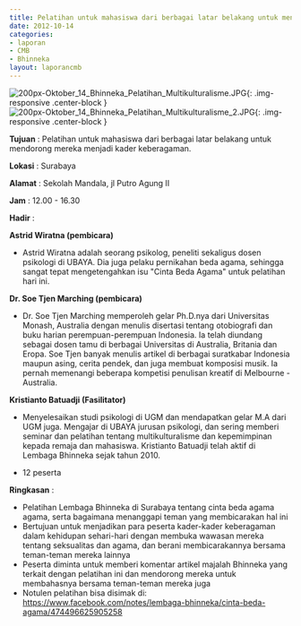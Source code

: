 ```yaml
---
title: Pelatihan untuk mahasiswa dari berbagai latar belakang untuk mendorong mereka menjadi kader keberagaman.
date: 2012-10-14
categories:
- laporan
- CMB
- Bhinneka
layout: laporancmb
---
```


![200px-Oktober_14_Bhinneka_Pelatihan_Multikulturalisme.JPG](/uploads/200px-Oktober_14_Bhinneka_Pelatihan_Multikulturalisme.JPG){: .img-responsive .center-block }	
![200px-Oktober_14_Bhinneka_Pelatihan_Multikulturalisme_2.JPG](/uploads/200px-Oktober_14_Bhinneka_Pelatihan_Multikulturalisme_2.JPG){: .img-responsive .center-block }	
	
**Tujuan** :	Pelatihan untuk mahasiswa dari berbagai latar belakang untuk mendorong mereka menjadi kader keberagaman.
	
**Lokasi** :	Surabaya
	
**Alamat** : 	Sekolah Mandala, jl Putro Agung II
	
**Jam** :	12.00 - 16.30
	
**Hadir** :	

**Astrid Wiratna (pembicara)**
*	Astrid Wiratna adalah seorang psikolog, peneliti sekaligus dosen psikologi di UBAYA. Dia juga pelaku pernikahan beda agama, sehingga sangat tepat mengetengahkan isu "Cinta Beda Agama" untuk pelatihan hari ini.

**Dr. Soe Tjen Marching (pembicara)**
*	Dr. Soe Tjen Marching memperoleh gelar Ph.D.nya dari Universitas Monash, Australia dengan menulis disertasi tentang otobiografi dan buku harian perempuan-perempuan Indonesia. Ia telah diundang sebagai dosen tamu di berbagai Universitas di Australia, Britania dan Eropa. Soe Tjen banyak menulis artikel di berbagai suratkabar Indonesia maupun asing, cerita pendek, dan juga membuat komposisi musik. Ia pernah memenangi beberapa kompetisi penulisan kreatif di Melbourne - Australia.

**Kristianto Batuadji (Fasilitator)**
*	Menyelesaikan studi psikologi di UGM dan mendapatkan gelar M.A dari UGM juga. Mengajar di UBAYA jurusan psikologi, dan sering memberi seminar dan pelatihan tentang multikulturalisme dan kepemimpinan kepada remaja dan mahasiswa. Kristianto Batuadji telah aktif di Lembaga Bhinneka sejak tahun 2010.

*	12 peserta

**Ringkasan** :	
*	Pelatihan Lembaga Bhinneka di Surabaya tentang cinta beda agama agama, serta bagaimana menanggapi teman yang membicarakan hal ini
*	Bertujuan untuk menjadikan para peserta kader-kader keberagaman dalam kehidupan sehari-hari dengan membuka wawasan mereka tentang seksualitas dan agama, dan berani membicarakannya bersama teman-teman mereka lainnya
*	Peserta diminta untuk memberi komentar artikel majalah Bhinneka yang terkait dengan pelatihan ini dan mendorong mereka untuk membahasnya bersama teman-teman mereka juga
*	Notulen pelatihan bisa disimak di: https://www.facebook.com/notes/lembaga-bhinneka/cinta-beda-agama/474496625905258
